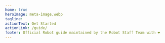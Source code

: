 ```yaml
---
home: true
heroImage: meta-image.webp
tagline: 
actionText: Get Started
actionLink: /guide/
footer: Official Robot guide maintained by the Robot Staff Team with ❤️
---
```

